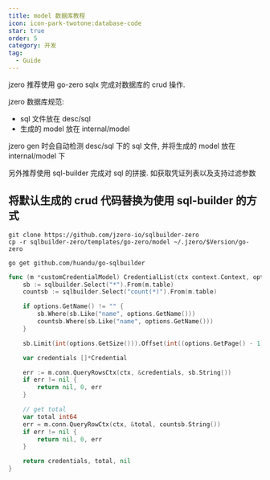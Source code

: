 ```yaml
---
title: model 数据库教程
icon: icon-park-twotone:database-code
star: true
order: 5
category: 开发
tag:
  - Guide
---
```


jzero 推荐使用 go-zero sqlx 完成对数据库的 crud 操作.

jzero 数据库规范:

* sql 文件放在 desc/sql
* 生成的 model 放在 internal/model

jzero gen 时会自动检测 desc/sql 下的 sql 文件, 并将生成的 model 放在 internal/model 下

另外推荐使用 sql-builder 完成对 sql 的拼接. 如获取凭证列表以及支持过滤参数

## 将默认生成的 crud 代码替换为使用 sql-builder 的方式

```shell
git clone https://github.com/jzero-io/sqlbuilder-zero
cp -r sqlbuilder-zero/templates/go-zero/model ~/.jzero/$Version/go-zero
```

```shell
go get github.com/huandu/go-sqlbuilder
```

```go
func (m *customCredentialModel) CredentialList(ctx context.Context, options *credentialpb.CredentialListRequest) ([]*Credential, int64, error) {
	sb := sqlbuilder.Select("*").From(m.table)
	countsb := sqlbuilder.Select("count(*)").From(m.table)

	if options.GetName() != "" {
		sb.Where(sb.Like("name", options.GetName()))
		countsb.Where(sb.Like("name", options.GetName()))
	}

	sb.Limit(int(options.GetSize())).Offset(int((options.GetPage() - 1) * options.GetSize()))

	var credentials []*Credential

	err := m.conn.QueryRowsCtx(ctx, &credentials, sb.String())
	if err != nil {
		return nil, 0, err
	}

	// get total
	var total int64
	err = m.conn.QueryRowCtx(ctx, &total, countsb.String())
	if err != nil {
		return nil, 0, err
	}

	return credentials, total, nil
}
```